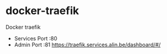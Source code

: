 # docker-traefik
Docker traefik

* Services Port :80
* Admin Port :81 https://traefik.services.alin.be/dashboard/#/
